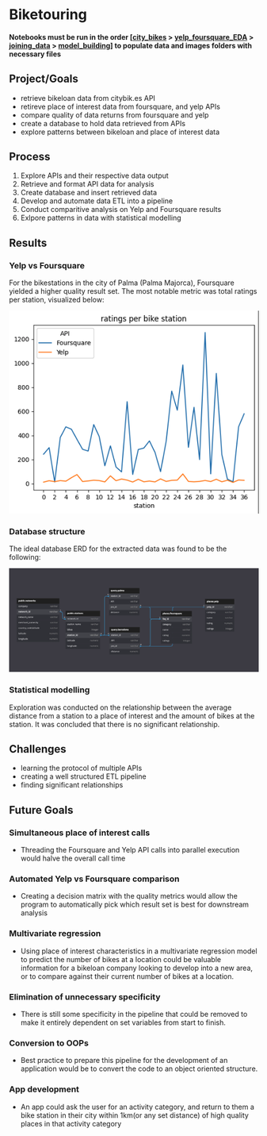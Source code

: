 # Biketouring
#### Notebooks must be run in the order \[[city_bikes](notebooks/city_bikes.ipynb) > [yelp_foursquare_EDA](notebooks/yelp_foursquare_EDA.ipynb) > [joining_data](notebooks/joining_data.ipynb) > [model_building](notebooks/model_building.ipynb)\] to populate data and images folders with necessary files

## Project/Goals
- retrieve bikeloan data from citybik.es API
- retireve place of interest data from foursquare, and yelp APIs
- compare quality of data returns from foursquare and yelp
- create a database to hold data retrieved from APIs
- explore patterns between bikeloan and place of interest data

## Process
1. Explore APIs and their respective data output
2. Retrieve and format API data for analysis
3. Create database and insert retrieved data
4. Develop and automate data ETL into a pipeline
5. Conduct comparitive analysis on Yelp and Foursquare results
5. Exlpore patterns in data with statistical modelling

## Results
### Yelp vs Foursquare
For the bikestations in the city of Palma (Palma Majorca), Foursquare yielded a higher quality result set. The most notable metric was total ratings per station, visualized below:

![](images/palmaStationRatings.png)

### Database structure
The ideal database ERD for the extracted data was found to be the following:

![](images/biketouring_ERD.png)

### Statistical modelling
Exploration was conducted on the relationship between the average distance from a station to a place of interest and the amount of bikes at the station.
It was concluded that there is no significant relationship.

## Challenges 
- learning the protocol of multiple APIs
- creating a well structured ETL pipeline
- finding significant relationships

## Future Goals
### Simultaneous place of interest calls
- Threading the Foursquare and Yelp API calls into parallel execution would halve the overall call time
### Automated Yelp vs Foursquare comparison
- Creating a decision matrix with the quality metrics would allow the program to automatically pick which result set is best for downstream analysis
### Multivariate regression
- Using place of interest characteristics in a multivariate regression model to predict the number of bikes at a location could be valuable information for a bikeloan company looking to develop into a new area, or to compare against their current number of bikes at a location.
### Elimination of unnecessary specificity
- There is still some specificity in the pipeline that could be removed to make it entirely dependent on set variables from start to finish.
### Conversion to OOPs
- Best practice to prepare this pipeline for the development of an application would be to convert the code to an object oriented structure.
### App development
- An app could ask the user for an activity category, and return to them a bike station in their city within 1km(or any set distance) of high quality places in that activity category

